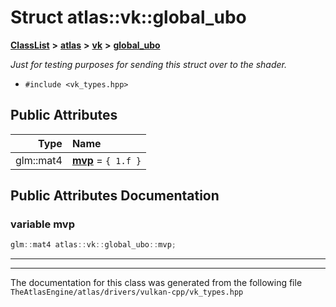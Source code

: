 

# Struct atlas::vk::global\_ubo



[**ClassList**](annotated.md) **>** [**atlas**](namespaceatlas.md) **>** [**vk**](namespaceatlas_1_1vk.md) **>** [**global\_ubo**](structatlas_1_1vk_1_1global__ubo.md)



_Just for testing purposes for sending this struct over to the shader._ 

* `#include <vk_types.hpp>`





















## Public Attributes

| Type | Name |
| ---: | :--- |
|  glm::mat4 | [**mvp**](#variable-mvp)   = `{ 1.f }`<br> |












































## Public Attributes Documentation




### variable mvp 

```C++
glm::mat4 atlas::vk::global_ubo::mvp;
```




<hr>

------------------------------
The documentation for this class was generated from the following file `TheAtlasEngine/atlas/drivers/vulkan-cpp/vk_types.hpp`

